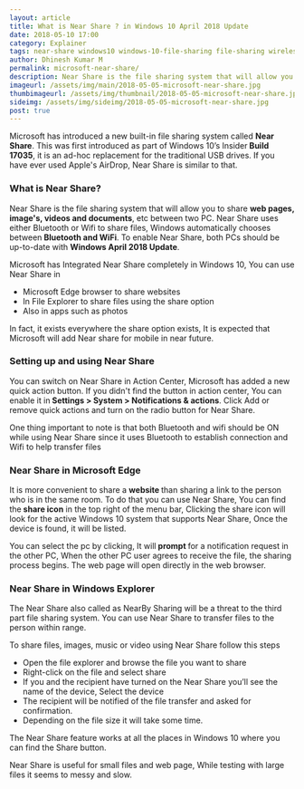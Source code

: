 ```yaml
---
layout: article
title: What is Near Share ? in Windows 10 April 2018 Update
date: 2018-05-10 17:00
category: Explainer
tags: near-share windows10 windows-10-file-sharing file-sharing wireless-file-sharing build-17035 nearby-sharing share-files windows-10-guide windows-howto windows-insider technology internet computing open-source linux android security privacy
author: Dhinesh Kumar M
permalink: microsoft-near-share/
description: Near Share is the file sharing system that will allow you to share web pages, image's, videos and documents, etc between two PC. This was first introduced as part of Windows 10 Insider Build 17035.
imageurl: /assets/img/main/2018-05-05-microsoft-near-share.jpg
thumbimageurl: /assets/img/thumbnail/2018-05-05-microsoft-near-share.jpg
sideimg: /assets/img/sideimg/2018-05-05-microsoft-near-share.jpg
post: true
---
```

<p><span class="first-letter">M</span>icrosoft has introduced a new built-in file sharing system called <strong>Near Share</strong>. This was first introduced as part of Windows 10&rsquo;s Insider<strong> Build 17035</strong>, it is an ad-hoc replacement for the traditional USB drives. If you have ever used Apple's AirDrop, Near Share is similar to that.</p>
<h3><strong>What is Near Share?</strong></h3>
<p>Near Share is the file sharing system that will allow you to share <strong>web pages, image's, videos and documents</strong>, etc between two PC. Near Share uses either Bluetooth or Wifi to share files, Windows automatically chooses between<strong> Bluetooth and WiFi</strong>. To enable Near Share, both PCs should be up-to-date with <strong>Windows April 2018 Update</strong>.</p>
<p>Microsoft has Integrated Near Share completely in Windows 10, You can use Near Share in</p>
<ul>
<li>Microsoft Edge browser to share websites</li>
<li>In File Explorer to share files using the share option</li>
<li>Also in apps such as photos</li>
</ul>
<p>In fact, it exists everywhere the share option exists, It is expected that Microsoft will add Near share for mobile in near future.</p>
<h3><strong>Setting up and using Near Share</strong></h3>
<p>You can switch on Near Share in Action Center, Microsoft has added a new quick action button. If you didn't find the button in action center, You can enable it in<strong> Settings &gt; System &gt; Notifications &amp; actions</strong>. Click Add or remove quick actions and turn on the radio button for Near Share.</p>
<p>One thing important to note is that both Bluetooth and wifi should be ON while using Near Share since it uses Bluetooth to establish connection and Wifi to help transfer files</p>
<h3><strong>Near Share in Microsoft Edge</strong></h3>
<p>It is more convenient to share a <strong>website </strong>than sharing a link to the person who is in the same room. To do that you can use Near Share, You can find the<strong> share icon</strong> in the top right of the menu bar, Clicking the share icon will look for the active Windows 10 system that supports Near Share, Once the device is found, it will be listed.</p>
<p>You can select the pc by clicking, It will<strong> prompt </strong>for a notification request in the other PC, When the other PC user agrees to receive the file, the sharing process begins. The web page will open directly in the web browser.</p>
<h3><strong>Near Share in Windows Explorer<br /></strong></h3>
<p>The Near Share also called as NearBy Sharing will be a threat to the third part file sharing system. You can use Near Share to transfer files to the person within range.</p>
<p>To share files, images, music or video using Near Share follow this steps</p>
<ul>
<li>Open the file explorer and browse the file you want to share</li>
<li>Right-click on the file and select share</li>
<li>If you and the recipient have turned on the Near Share you&rsquo;ll see the name of the device, Select the device</li>
<li>The recipient will be notified of the file transfer and asked for confirmation.</li>
<li>Depending on the file size it will take some time.</li>
</ul>
<p>The Near Share feature works at all the places in Windows 10 where you can find the Share button.</p>
<p>Near Share is useful for small files and web page, While testing with large files it seems to messy and slow.</p>
